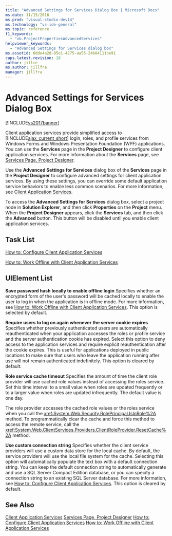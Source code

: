 ```yaml
---
title: "Advanced Settings for Services Dialog Box | Microsoft Docs"
ms.date: 11/15/2016
ms.prod: "visual-studio-dev14"
ms.technology: "vs-ide-general"
ms.topic: reference
f1_keywords:
  - "vb.ProjectPropertiesAdvancedServices"
helpviewer_keywords:
  - "Advanced Settings for Services dialog box"
ms.assetid: 6dde4a2d-85e1-4275-aa55-24b84111be91
caps.latest.revision: 18
author: jillre
ms.author: jillfra
manager: jillfra
---
```

# Advanced Settings for Services Dialog Box
[!INCLUDE[vs2017banner](../../includes/vs2017banner.md)]

Client application services provide simplified access to [!INCLUDE[ajax_current_short](../../includes/ajax-current-short-md.md)] login, roles, and profile services from Windows Forms and Windows Presentation Foundation (WPF) applications. You can use the **Services** page in the **Project Designer** to configure client application services. For more information about the **Services** page, see [Services Page, Project Designer](../../ide/reference/services-page-project-designer.md).

 Use the **Advanced Settings for Services** dialog box of the **Services** page in the **Project Designer** to configure advanced settings for client application services. By using these settings, you can override some default application service behaviors to enable less common scenarios. For more information, see [Client Application Services](https://msdn.microsoft.com/library/1487d8df-089e-4f21-abfb-a791a652b58e).

 To access the **Advanced Settings for Services** dialog box, select a project node in **Solution Explorer**, and then click **Properties** on the **Project** menu. When the **Project Designer** appears, click the **Services** tab, and then click the **Advanced** button. This button will be disabled until you enable client application services.

## Task List
 [How to: Configure Client Application Services](https://msdn.microsoft.com/library/34a8688a-a32c-40d3-94be-c8e610c6a4e8)

 [How to: Work Offline with Client Application Services](https://msdn.microsoft.com/f792cb16-8520-4a0f-9dc9-07bfbc454e38)

## UIElement List
 **Save password hash locally to enable offline login**
 Specifies whether an encrypted form of the user's password will be cached locally to enable the user to log in when the application is in offline mode. For more information, see [How to: Work Offline with Client Application Services](https://msdn.microsoft.com/f792cb16-8520-4a0f-9dc9-07bfbc454e38). This option is selected by default.

 **Require users to log on again whenever the server cookie expires**
 Specifies whether previously authenticated users are automatically reauthenticated when your application accesses the roles or profile service and the server authentication cookie has expired. Select this option to deny access to the application services and require explicit reauthentication after the cookie expires. This is useful for applications deployed in public locations to make sure that users who leave the application running after use will not remain authenticated indefinitely. This option is cleared by default.

 **Role service cache timeout**
 Specifies the amount of time the client role provider will use cached role values instead of accessing the roles service. Set this time interval to a small value when roles are updated frequently or to a larger value when roles are updated infrequently. The default value is one day.

 The role provider accesses the cached role values or the roles service when you call the <xref:System.Web.Security.RolePrincipal.IsInRole%2A> method. To programmatically clear the cache and force this method to access the remote service, call the <xref:System.Web.ClientServices.Providers.ClientRoleProvider.ResetCache%2A> method.

 **Use custom connection string**
 Specifies whether the client service providers will use a custom data store for the local cache. By default, the service providers will use the local file system for the cache. Selecting this option will automatically populate the text box with a default connection string. You can keep the default connection string to automatically generate and use a SQL Server Compact Edition database, or you can specify a connection string to an existing SQL Server database. For more information, see [How to: Configure Client Application Services](https://msdn.microsoft.com/library/34a8688a-a32c-40d3-94be-c8e610c6a4e8). This option is cleared by default.

## See Also
 [Client Application Services](https://msdn.microsoft.com/library/1487d8df-089e-4f21-abfb-a791a652b58e)
 [Services Page, Project Designer](../../ide/reference/services-page-project-designer.md)
 [How to: Configure Client Application Services](https://msdn.microsoft.com/library/34a8688a-a32c-40d3-94be-c8e610c6a4e8)
 [How to: Work Offline with Client Application Services](https://msdn.microsoft.com/f792cb16-8520-4a0f-9dc9-07bfbc454e38)
